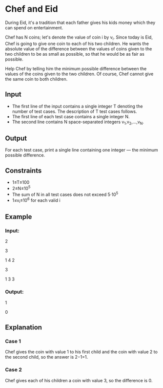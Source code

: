 # Chef and Eid

During Eid, it's a tradition that each father gives his kids money which they can spend on entertainment.

Chef has N coins; let's denote the value of coin i by v<sub>i</sub>. 
Since today is Eid, Chef is going to give one coin to each of his two children. 
He wants the absolute value of the difference between the values of coins given to the two 
children to be as small as possible, so that he would be as fair as possible.

Help Chef by telling him the minimum possible difference between the values of the coins given to the two children. 
Of course, Chef cannot give the same coin to both children.

## Input

- The first line of the input contains a single integer T denoting the number of test cases. The description of T test cases follows.
- The first line of each test case contains a single integer N.
- The second line contains N space-separated integers v<sub>1</sub>,v<sub>2</sub>,…,v<sub>N</sub>.

## Output

For each test case, print a single line containing one integer — the minimum possible difference.

## Constraints

- 1≤T≤100
- 2≤N≤10<sup>5</sup>
- The sum of N in all test cases does not exceed 5⋅10<sup>5</sup>
- 1≤v<sub>i</sub>≤10<sup>6</sup> for each valid i

## Example

### Input:

2

3

1 4 2

3

1 3 3

### Output:

1

0

## Explanation

### Case 1

Chef gives the coin with value 1 to his first child and the coin with value 2 to the second child, so the answer is 2−1=1.

### Case 2

Chef gives each of his children a coin with value 3, so the difference is 0.

